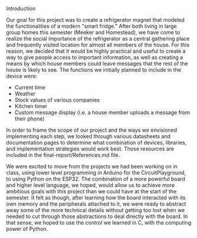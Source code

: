 Introduction

Our goal for this project was to create a refrigerator magnet that modeled the functionalities of a
modern "smart fridge."  After both living in large group homes this semester (Meeker and Homestead), we have come to realize the social importance of the refrigerator as a central gathering place and frequently visited location for almost all members of the house.  For this reason, we decided that it would be highly practical and useful to create a way to give people access to important information, as well as creating a means by which house members could leave messages that the rest of the house is likely to see.  The functions we initially planned to include in the device were:

+ Current time
+ Weather
+ Stock values of various companies
+ Kitchen timer
+ Custom message display (i.e. a house member uploads a message from their phone)

In order to frame the scope of our project and the ways we envisioned implementing each step, we looked
through various datasheets and documentation pages to determine what combination of devices, libraries, and implementation strategies would work best.  Those resources are included in the final-report/References.md file.

We were excited to move from the projects we had been working on in class, using lower level
programming in Arduino for the CircuitPlayground, to using Python on the ESP32.  The combination of a more powerful board and higher level language, we hoped, would allow us to achieve more ambitious goals with this project than we could have at the start of the semester.  It felt as though, after learning how the board interacted with its own memory and the peripherals attached to it, we were ready to abstract away some of the more technical details without getting too lost when we needed to cut through those abstractions to deal directly with the board.  In that sense, we hoped to use the control we learned in C, with the computing power of Python.

